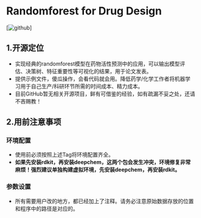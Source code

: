 # Randomforest for Drug Design
[![github]([https://img.shields.io/badge/license-GNU-green])]
## 1.开源定位
- 实现经典的randomforest模型在药物活性预测中的应用，可以输出模型评估、决策树、特征重要性等可视化的结果，用于论文发表。
- 提供示例文件，傻瓜操作，会看代码就会用。降低药学/化学工作者将机器学习用于自己生产/科研环节所需的时间成本、精力成本。
- 目前GitHub暂无相关开源项目，鲜有可借鉴的经验，如有疏漏不妥之处，还请不吝赐教！

## 2.用前注意事项

### 环境配置
- 使用前必须按照上述Tag将环境配置齐全。
- **如果先安装rdkit，再安装deepchem，这两个包会发生冲突，环境修复非常麻烦！强烈建议单独构建虚拟环境，先安装deepchem，再安装rdkit。**

### 参数设置
- 所有需要用户改的地方，都已经加上了注释。请务必注意原始数据存放的位置和程序中的路径是对应的。

